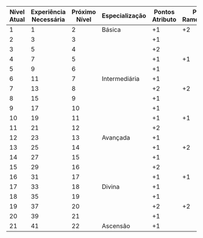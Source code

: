
| Nível Atual | Experiência Necessária | Próximo Nível | Especialização | Pontos Atributo | Ponto Ramo/Marco | Ponto Evolução | Ponto Equipamento |
| ----------- | ---------------------- | ------------- | -------------- | --------------- | ---------------- | -------------- | ----------------- |
| 1           | 1                      | 2             | Básica         | +1              | +2               | +1             | +1                |
| 2           | 3                      | 3             |                | +1              |                  | +1             |                   |
| 3           | 5                      | 4             |                | +2              |                  | +1             |                   |
| 4           | 7                      | 5             |                | +1              | +1               | +1             |                   |
| 5           | 9                      | 6             |                | +1              |                  | +1             | +1                |
| 6           | 11                     | 7             | Intermediária  | +1              |                  | +1             |                   |
| 7           | 13                     | 8             |                | +2              | +2               | +1             |                   |
| 8           | 15                     | 9             |                | +1              |                  | +1             |                   |
| 9           | 17                     | 10            |                | +1              |                  | +1             | +1                |
| 10          | 19                     | 11            |                | +1              | +1               | +1             |                   |
| 11          | 21                     | 12            |                | +2              |                  | +1             |                   |
| 12          | 23                     | 13            | Avançada       | +1              |                  | +1             |                   |
| 13          | 25                     | 14            |                | +1              | +2               | +1             | +1                |
| 14          | 27                     | 15            |                | +1              |                  | +1             |                   |
| 15          | 29                     | 16            |                | +2              |                  | +1             |                   |
| 16          | 31                     | 17            |                | +1              | +1               | +1             |                   |
| 17          | 33                     | 18            | Divina         | +1              |                  | +1             | +1                |
| 18          | 35                     | 19            |                | +1              |                  | +1             |                   |
| 19          | 37                     | 20            |                | +2              | +2               | +1             |                   |
| 20          | 39                     | 21            |                | +1              |                  | +1             |                   |
| 21          | 41                     | 22            | Ascensão       | +1              |                  | +1             | +1                |

